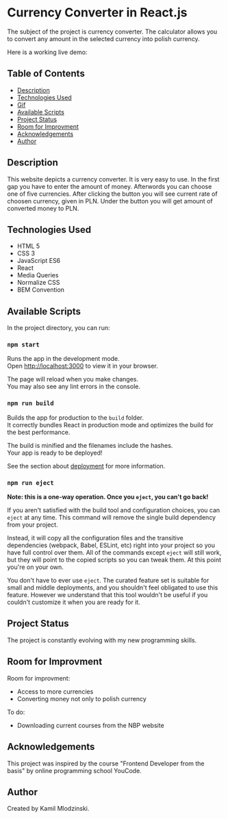 # Currency Converter in React.js
The subject of the project is currency converter. The calculator allows you to convert any amount in the selected currency into polish currency. 

Here is a working live demo:  


## Table of Contents
* [Description](#description)
* [Technologies Used](#technologies-used)
* [Gif](#gif)
* [Available Scripts](#available-scripts)
* [Project Status](#project-status)
* [Room for Improvment](#room-for-improvment)
* [Acknowledgements](#acknowledgements)
* [Author](#author)

## Description
This website depicts a currency converter. It is very easy to use. In the first gap you have to enter the amount of money. Afterwords you can choose one of five currencies. After clicking the button you will see current rate of choosen currency, given in PLN. Under the button you will get amount of converted money to PLN. 

## Technologies Used
- HTML 5
- CSS 3
- JavaScript ES6
- React
- Media Queries
- Normalize CSS
- BEM Convention

## Available Scripts

In the project directory, you can run:

### `npm start`

Runs the app in the development mode.\
Open [http://localhost:3000](http://localhost:3000) to view it in your browser.

The page will reload when you make changes.\
You may also see any lint errors in the console.

### `npm run build`

Builds the app for production to the `build` folder.\
It correctly bundles React in production mode and optimizes the build for the best performance.

The build is minified and the filenames include the hashes.\
Your app is ready to be deployed!

See the section about [deployment](https://facebook.github.io/create-react-app/docs/deployment) for more information.

### `npm run eject`

**Note: this is a one-way operation. Once you `eject`, you can't go back!**

If you aren't satisfied with the build tool and configuration choices, you can `eject` at any time. This command will remove the single build dependency from your project.

Instead, it will copy all the configuration files and the transitive dependencies (webpack, Babel, ESLint, etc) right into your project so you have full control over them. All of the commands except `eject` will still work, but they will point to the copied scripts so you can tweak them. At this point you're on your own.

You don't have to ever use `eject`. The curated feature set is suitable for small and middle deployments, and you shouldn't feel obligated to use this feature. However we understand that this tool wouldn't be useful if you couldn't customize it when you are ready for it.

## Project Status
The project is constantly evolving with my new programming skills.

## Room for Improvment
Room for improvment:
* Access to more currencies
* Converting money not only to polish currency

To do:
* Downloading current courses from the NBP website

## Acknowledgements
This project was inspired by the course "Frontend Developer from the basis" by online programming school YouCode. 

## Author
Created by Kamil Mlodzinski.
